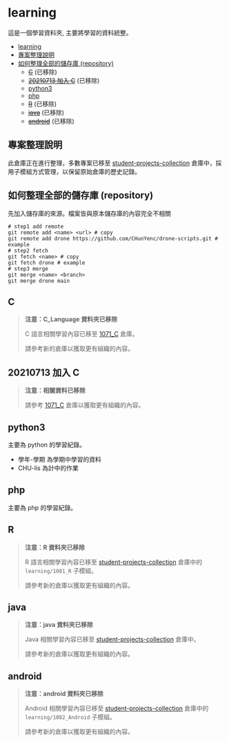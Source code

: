 # learning

這是一個學習資料夾, 主要將學習的資料統整。

- [learning](#learning)
- [專案整理說明](#專案整理說明)
- [如何整理全部的儲存庫 (repository)](#如何整理全部的儲存庫-repository)
  - [~~C~~](#c) (已移除)
  - [~~20210713 加入 C~~](#20210713-加入-c) (已移除)
  - [python3](#python3)
  - [php](#php)
  - [~~R~~](#r) (已移除)
  - [~~java~~](#java) (已移除)
  - [~~android~~](#android) (已移除)

## 專案整理說明

此倉庫正在進行整理，多數專案已移至 [student-projects-collection](https://github.com/CHunYenc/student-projects-collection) 倉庫中，採用子模組方式管理，以保留原始倉庫的歷史記錄。

## 如何整理全部的儲存庫 (repository)

先加入儲存庫的來源。檔案皆與原本儲存庫的內容完全不相關

```shell
# step1 add remote
git remote add <name> <url> # copy
git remote add drone https://github.com/CHunYenc/drone-scripts.git # example
# step2 fetch
git fetch <name> # copy
git fetch drone # example
# step3 merge
git merge <name> <branch>
git merge drone main
```

## C

> **注意：C_Language 資料夾已移除**
>
> C 語言相關學習內容已移至 [1071_C](https://github.com/yen-study-chu/1071_C) 倉庫。
>
> 請參考新的倉庫以獲取更有組織的內容。

## 20210713 加入 C

> **注意：相關資料已移除**
>
> 請參考 [1071_C](https://github.com/yen-study-chu/1071_C) 倉庫以獲取更有組織的內容。

## python3

主要為 python 的學習紀錄。

- 學年-學期 為學期中學習的資料
- CHU-lis 為計中的作業

## php

主要為 php 的學習紀錄。

## R

> **注意：R 資料夾已移除**
>
> R 語言相關學習內容已移至 [student-projects-collection](https://github.com/CHunYenc/student-projects-collection) 倉庫中的 `learning/1081_R` 子模組。
>
> 請參考新的倉庫以獲取更有組織的內容。

## java

> **注意：java 資料夾已移除**
>
> Java 相關學習內容已移至 [student-projects-collection](https://github.com/CHunYenc/student-projects-collection) 倉庫中。
>
> 請參考新的倉庫以獲取更有組織的內容。

## android

> **注意：android 資料夾已移除**
>
> Android 相關學習內容已移至 [student-projects-collection](https://github.com/CHunYenc/student-projects-collection) 倉庫中的 `learning/1082_Android` 子模組。
>
> 請參考新的倉庫以獲取更有組織的內容。
